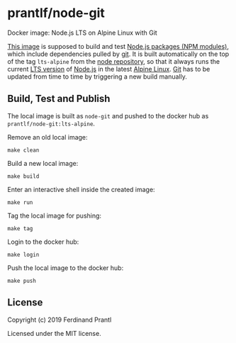 # prantlf/node-git

Docker image: Node.js LTS on Alpine Linux with Git

[This image] is supposed to build and test [Node.js packages (NPM modules)], which include dependencies pulled by [git]. It is built automatically on the top of the tag `lts-alpine` from the [node repository], so that it always runs the current [LTS version] of [Node.js] in the latest [Alpine Linux]. [Git] has to be updated from time to time by triggering a new build manually.


## Build, Test and Publish

The local image is built as `node-git` and pushed to the docker hub as `prantlf/node-git:lts-alpine`.

Remove an old local image:

    make clean

Build a new local image:

    make build

Enter an interactive shell inside the created image:

    make run

Tag the local image for pushing:

    make tag

Login to the docker hub:

    make login

Push the local image to the docker hub:

    make push

## License

Copyright (c) 2019 Ferdinand Prantl

Licensed under the MIT license.

[This image]: https://hub.docker.com/repository/docker/prantlf/node-git
[Node.js packages (NPM modules)]: https://docs.npmjs.com/about-packages-and-modules
[git]: https://git-scm.com/
[node repository]: https://hub.docker.com/_/node
[LTS version]: https://nodejs.org/en/about/releases/
[Node.js]: https://nodejs.org/
[Alpine Linux]: https://alpinelinux.org/
